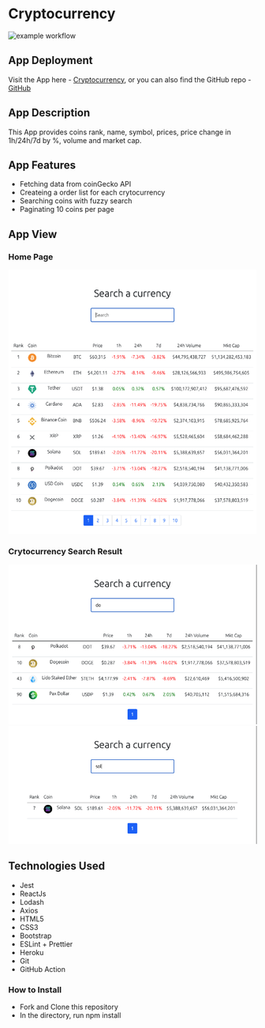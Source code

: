 # Cryptocurrency

![example workflow](https://github.com/gigi0310/Cryptocurrency/actions/workflows/ci.yml/badge.svg)

## App Deployment

Visit the App here - [Cryptocurrency](https://cryptocurrency-au.herokuapp.com/), or you can also find the GitHub repo - [GitHub](https://github.com/gigi0310/Cryptocurrency)

## App Description

This App provides coins rank, name, symbol, prices, price change in 1h/24h/7d by %, volume and market cap.

## App Features

- Fetching data from coinGecko API
- Createing a order list for each crytocurrency
- Searching coins with fuzzy search
- Paginating 10 coins per page

## App View

### Home Page

![picture](/AppLandingPage.png)

### Crytocurrency Search Result

![picture](/SearchResult1.png)
![picture](/SearchResult2.png)

## Technologies Used

- Jest
- ReactJs
- Lodash
- Axios
- HTML5
- CSS3
- Bootstrap
- ESLint + Prettier
- Heroku
- Git
- GitHub Action

### How to Install

- Fork and Clone this repository
- In the directory, run npm install
